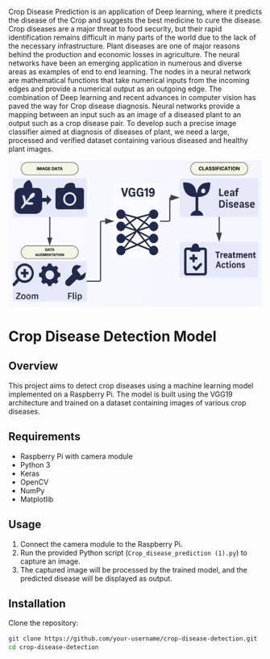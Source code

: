 Crop Disease Prediction is an application of Deep learning, where it predicts the disease of the Crop and suggests the best medicine to cure the disease. Crop diseases are a major threat to food security, but their rapid identification remains difficult in many parts of the world due to the lack of the necessary infrastructure. Plant diseases are one of major reasons behind the production and economic losses in agriculture.
The neural networks have been an emerging application in numerous and diverse areas as examples of end to end learning. The nodes in a neural network are mathematical functions that take numerical inputs from the incoming edges and provide a numerical output as an outgoing edge.
The combination of Deep learning and recent advances in computer vision has paved the way for Crop disease diagnosis. 
Neural networks provide a mapping between an input such as an image of a diseased plant to an output such as a crop disease pair. 
To develop such a precise image classifier aimed at diagnosis of diseases of plant, we need a large, processed and verified dataset containing various diseased and healthy plant images.

![My Profile](Crop.png)

# Crop Disease Detection Model

## Overview

This project aims to detect crop diseases using a machine learning model implemented on a Raspberry Pi. The model is built using the VGG19 architecture and trained on a dataset containing images of various crop diseases.

## Requirements

- Raspberry Pi with camera module
- Python 3
- Keras
- OpenCV
- NumPy
- Matplotlib

## Usage

1. Connect the camera module to the Raspberry Pi.
2. Run the provided Python script (`Crop_disease_prediction (1).py`) to capture an image.
3. The captured image will be processed by the trained model, and the predicted disease will be displayed as output.

## Installation

Clone the repository:

```bash
git clone https://github.com/your-username/crop-disease-detection.git
cd crop-disease-detection
